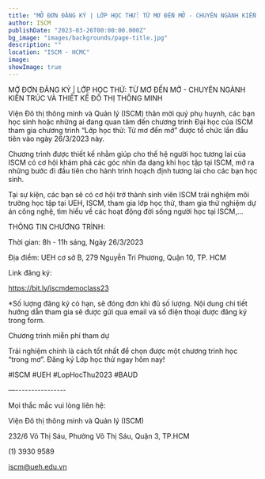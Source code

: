 ```yaml
---
title: "MỞ ĐƠN ĐĂNG KÝ | LỚP HỌC THỬ: TỪ MƠ ĐẾN MỞ - CHUYÊN NGÀNH KIẾN TRÚC VÀ THIẾT KẾ ĐÔ THỊ THÔNG MINH"
author: ISCM
publishDate: "2023-03-26T00:00:00.000Z"
bg_image: "images/backgrounds/page-title.jpg"
description: "" 
location: "ISCM - HCMC"
image: 
showImage: true
---
```

MỞ ĐƠN ĐĂNG KÝ | LỚP HỌC THỬ: TỪ MƠ ĐẾN MỞ - CHUYÊN NGÀNH KIẾN TRÚC VÀ THIẾT KẾ ĐÔ THỊ THÔNG MINH

Viện Đô thị thông minh và Quản lý (ISCM) thân mời quý phụ huynh, các bạn học sinh hoặc những ai đang quan tâm đến chương trình Đại học của ISCM tham gia chương trình “Lớp học thử: Từ mơ đến mở” được tổ chức lần đầu tiên vào ngày 26/3/2023 này.

Chương trình được thiết kế nhằm giúp cho thế hệ người học tương lai của ISCM có cơ hội khám phá các góc nhìn đa dạng khi học tập tại ISCM, mở ra những bước đi đầu tiên cho hành trình hoạch định tương lai cho các bạn học sinh.

Tại sự kiện, các bạn sẽ có cơ hội trở thành sinh viên ISCM trải nghiệm môi trường học tập tại UEH, ISCM, tham gia lớp học thử, tham gia thử nghiệm dự án công nghệ, tìm hiểu về các hoạt động đời sống người học tại ISCM,...

THÔNG TIN CHƯƠNG TRÌNH:

Thời gian: 8h - 11h sáng, Ngày 26/3/2023

Địa điểm: UEH cơ sở B, 279 Nguyễn Tri Phương, Quận 10, TP. HCM

Link đăng ký:

https://bit.ly/iscmdemoclass23

*Số lượng đăng ký có hạn, sẽ đóng đơn khi đủ số lượng. Nội dung chi tiết hướng dẫn tham gia sẽ được gửi qua email và số điện thoại được đăng ký trong form.

Chương trình miễn phí tham dự

Trải nghiệm chính là cách tốt nhất để chọn được một chương trình học “trong mơ”. Đăng ký Lớp học thử ngay hôm nay!

#ISCM #UEH #LopHocThu2023 #BAUD

—----------------

Mọi thắc mắc vui lòng liên hệ:

Viện Đô thị thông minh và Quản lý (ISCM)

232/6 Võ Thị Sáu, Phường Võ Thị Sáu, Quận 3, TP.HCM

(1) 3930 9589

iscm@ueh.edu.vn